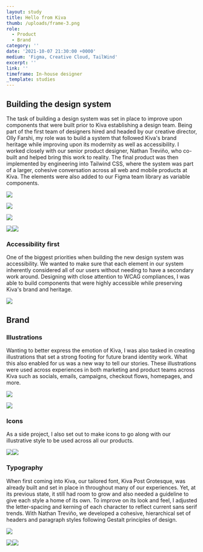 ```yaml
---
layout: study
title: Hello from Kiva
thumb: /uploads/frame-3.png
role:
  - Product
  - Brand
category: ''
date: '2021-10-07 21:30:00 +0000'
medium: 'Figma, Creative Cloud, TailWind'
excerpt: ''
link: ''
timeframe: In-house designer
_template: studies
---
```



## Building the design system

The task of building a design system was set in place to improve upon components that were built prior to Kiva establishing a design team. Being part of the first team of designers hired and headed by our creative director, Olly Farshi, my role was to build a system that followed Kiva's brand heritage while improving upon its modernity as well as accessibility. I worked closely with our senior product designer, Nathan Treviño, who co-built and helped bring this work to reality. The final product was then implemented by engineering into Tailwind CSS, where the system was part of a larger, cohesive conversation across all web and mobile products at Kiva. The elements were also added to our Figma team library as variable components.

![](/uploads/components-1.png)

![](/uploads/components-2.png)

![](/uploads/components-4.png)

![](/uploads/components-3.png)![](/uploads/sample-screen.png)

### Accessibility first

One of the biggest priorities when building the new design system was accessibility. We wanted to make sure that each element in our system inherently considered all of our users without needing to have a secondary work around. Designing with close attention to WCAG compliances, I was able to build components that were highly accessible while preserving Kiva's brand and heritage.

![](/uploads/components-5.png)

## Brand

### Illustrations

Wanting to better express the emotion of Kiva, I was also tasked in creating illustrations that set a strong footing for future brand identity work. What this also enabled for us was a new way to tell our stories. These illustrations were used across experiences in both marketing and product teams across Kiva such as socials, emails, campaigns, checkout flows, homepages, and more.

![](/uploads/icons-and-illustrations-1.png)

![](/uploads/icons-and-illustrations-2.png)

### Icons

As a side project, I also set out to make icons to go along with our illustrative style to be used across all our products.

![](/uploads/icons-and-illustrations-4.png)![](/uploads/icons-and-illustrations-5.png)

### Typography

When first coming into Kiva, our tailored font, Kiva Post Grotesque, was already built and set in place in throughout many of our experiences. Yet, at its previous state, it still had room to grow and also needed a guideline to give each style a home of its own. To improve on its look and feel, I adjusted the letter-spacing and kerning of each character to reflect current sans serif trends. With Nathan Treviño, we developed a cohesive, hierarchical set of headers and paragraph styles following Gestalt principles of design.

![](/uploads/typography-2.png)

![](/uploads/typography-1.png)![](/uploads/sample-screen-1.png)
